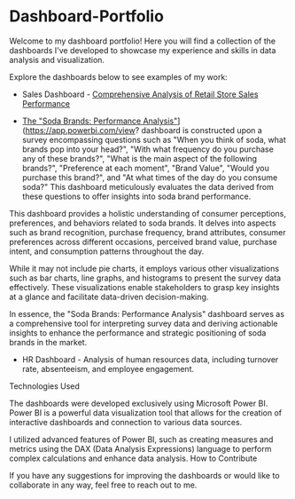 # Dashboard-Portfolio
Welcome to my dashboard portfolio! Here you will find a collection of the dashboards I've developed to showcase my experience and skills in data analysis and visualization.


Explore the dashboards below to see examples of my work:

 - Sales Dashboard - [Comprehensive Analysis of Retail Store Sales Performance](https://app.powerbi.com/view?r=eyJrIjoiNmMxYzM5MzUtNjBjYi00ZTEyLThjZDQtYzM0YmRmZTJhM2EzIiwidCI6ImU4Y2YyNjM5LTFmOTgtNGJiNC1iZDg5LWFiZDE0OTI4OTM3ZiJ9)


 - [The "Soda Brands: Performance Analysis"](https://app.powerbi.com/view?r=eyJrIjoiNmMxYzM5MzUtNjBjYi00ZTEyLThjZDQtYzM0YmRmZTJhM2EzIiwidCI6ImU4Y2YyNjM5LTFmOTgtNGJiNC1iZDg5LWFiZDE0OTI4OTM3ZiJ9)](https://app.powerbi.com/view? dashboard is constructed upon a survey encompassing questions such as "When you think of soda, what brands pop into your head?", "With what frequency do you purchase any of these brands?", "What is the main aspect of the following brands?", "Preference at each moment", "Brand Value", "Would you purchase this brand?", and "At what times of the day do you consume soda?" This dashboard meticulously evaluates the data derived from these questions to offer insights into soda brand performance.

This dashboard provides a holistic understanding of consumer perceptions, preferences, and behaviors related to soda brands. It delves into aspects such as brand recognition, purchase frequency, brand attributes, consumer preferences across different occasions, perceived brand value, purchase intent, and consumption patterns throughout the day.

While it may not include pie charts, it employs various other visualizations such as bar charts, line graphs, and histograms to present the survey data effectively. These visualizations enable stakeholders to grasp key insights at a glance and facilitate data-driven decision-making.

In essence, the "Soda Brands: Performance Analysis" dashboard serves as a comprehensive tool for interpreting survey data and deriving actionable insights to enhance the performance and strategic positioning of soda brands in the market.

 - HR Dashboard - Analysis of human resources data, including turnover rate, absenteeism, and employee engagement.

Technologies Used

The dashboards were developed exclusively using Microsoft Power BI. Power BI is a powerful data visualization tool that allows for the creation of interactive dashboards and connection to various data sources.

I utilized advanced features of Power BI, such as creating measures and metrics using the DAX (Data Analysis Expressions) language to perform complex calculations and enhance data analysis.
How to Contribute

If you have any suggestions for improving the dashboards or would like to collaborate in any way, feel free to reach out to me.
